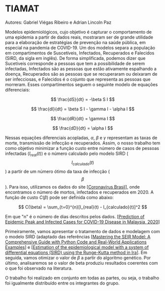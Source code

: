 # TIAMAT

Autores: Gabriel Viégas Ribeiro e Adrian Lincoln Paz

Modelos epidemiológicos, cujo objetivo é capturar o comportamento de uma epidemia a partir
de dados reais, mostraram ser de grande utilidade para a elaboração de estratégias de prevenção
na saúde pública, em especial na pandemia de COVID-19. Um dos modelos separa a população em
compartimentos de Suscetíveis, Infectados, Recuperados e Falecidos (SIRD, da sigla em inglês). De forma simplificada, podemos dizer que Sucetíveis corresponde a pessoas que tem a possibilidade de serem infectadas, Infectados são as pessoas que estão ativamente espalhando a doença, Recuperados são as pessoas que se recuperaram ou deixaram de ser infecciosas, e Falecidos é o cojunto que representa as pessoas que morreram. Esses compartimentos seguem o seguinte modelo de equações diferenciais:

$$
\frac{dS}{dt} = -\beta S I
$$

$$
\frac{dI}{dt} = \beta S I - \gamma I - \alpha I
$$

$$
\frac{dR}{dt} = \gamma I
$$

$$
\frac{dD}{dt} = \alpha I 
$$

Nessas equações diferenciais acopladas, $\alpha$, $\beta$ e $\gamma$ representam as taxas de morte, transmissão de infecção e recuperados. Assim, o nosso trabalho tem como objetivo minimizar a função custo entre número de casos de pessoas infectadas ($I_{real}(t)$) e o número calculado pelo modelo SIRD ($$I_{calculado}(t)$$) a partir de um número ótimo da taxa de infecção ($$\beta$$). Para isso, utilizamos os dados do site [[Coronavírus Brasil](https://covid.saude.gov.br/)], onde encontramos o número de mortos, infectados e recuperados em 2020. A função de custo  $C(\beta)$ pode ser definida como abaixo:

$$
C(\beta) = \sum_{t=0}^{n}[I_{real}(t) - I_{calculado}(t)]^2
$$

Em que "n" é o número de dias descritos pelos dados. [[Prediction of Epidemic Peak and Infected Cases for COVID-19 Disease in Malaysia, 2020](https://pmc.ncbi.nlm.nih.gov/articles/PMC7312594/pdf/ijerph-17-04076.pdf)]

Primeiramente, vamos apresentar o tratamento de dados e modelagem com o modelo SIRD (adaptado das referências [[Mastering the SEIR Model: A Comprehensive Guide with Python Code and Real-World Applications Examples](https://medium.com/pythoneers/mastering-the-seir-model-a-comprehensive-guide-with-python-code-and-real-world-applications-da7584a4fb23)] e [[Estimation of the epidemiological model with a system of
differential equations (SIRD) using the Runge-Kutta method in
Ira](https://ijnaa.semnan.ac.ir/article_6509.html)]. Em seguida, vamos otimizar o valor de $\beta$ a partir do algoritmo genético. Por último, analisaremos se o valor de beta produziu resultados coerentes com o que foi observado na literatura. 

O trabalho foi realizado em conjunto em todas as partes, ou seja, o trabalho foi igualmente distribuído entre os integrantes do grupo. 

